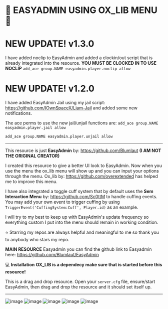 # 🔨 EASYADMIN USING OX_LIB MENU 🔨

# NEW UPDATE! v1.3.0
I have added noclip to EasyAdmin and added a clockin/out script that is already integrated into the resource. **YOU MUST BE CLOCKED IN TO USE NOCLIP**
`add_ace group.NAME easyadmin.player.noclip allow`

# NEW UPDATE! v1.2.0
I have added EasyAdmin Jail using my jail script: https://github.com/IOwnSpaceX/Liam-Jail and added some new notifications.

The ace perms to use the new jail/unjail functions are:
`add_ace group.NAME easyadmin.player.jail allow`

`add_ace group.NAME easyadmin.player.unjail allow`

-------------------------------------------------------------------------------------------------------------------

This resource is just **__EasyAdmin__** by: https://github.com/Blumlaut **(I AM __NOT__ THE ORIGINAL CREATOR)**

I created this resource to give a better UI look to EasyAdmin. Now when you use the menu the ox_lib menu will show up and you can input your options through the menu. Ox_lib by: https://github.com/overextended has helped me to improve this menu.

I have also integrated a toggle cuff system that by default uses the **Sem Interaction Menu** by: https://github.com/Sc0ttM to handle cuffing events. You may add your own event to trigger cuffing by using `TriggerEvent('CuffingSystem:Cuff', Player.id)` as an example.

I will try to my best to keep up with EasyAdmin's update frequency so everything custom I put into the menu should remain in working condition.

⭐ Starring my repos are always helpful and meaningful to me so thank you to anybody who stars my repo.

**MAIN RESOURCE**
Easyadmin you can find the github link to Easyadmin here: https://github.com/Blumlaut/EasyAdmin


💻 **Installation**
**OX_LIB is a dependecy make sure that is started before this resource!**

This is a drag and drop resource. Open your `server.cfg` file, ensure/start EasyAdmin, then drag and drop the resource and it should set itself up.

-------------------------------------------------------------------------------------------------

![image](https://github.com/user-attachments/assets/df4cf28b-1893-45ec-aa5b-be286b5a9008)
![image](https://github.com/user-attachments/assets/c11c4566-c22d-4e55-a485-9995046f88c1)
![image](https://github.com/user-attachments/assets/9906da84-2af1-44a9-8435-cf39fc1efe5c)
![image](https://github.com/user-attachments/assets/0dbe395b-e760-44ad-b2fe-bf0661b294e2)
![image](https://github.com/user-attachments/assets/7e1104ea-ff54-4856-ba6c-90ed250f20d9)
